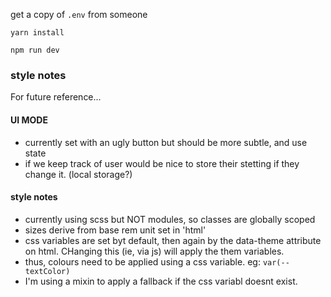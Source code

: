 get a copy of `.env` from someone

`yarn install`

`npm run dev`

### style notes
For future reference...
#### UI MODE
- currently set with an ugly button but should be more subtle, and use state
- if we keep track of user would be nice to store their stetting if they change it. (local storage?)

#### style notes
- currently using scss but NOT modules, so classes are globally scoped
- sizes derive from base rem unit set in 'html'
- css variables are set byt default, then again by the data-theme attribute on html. CHanging this (ie, via js) will apply the them variables.
- thus, colours need to be applied using a css variable. eg:  `var(--textColor)`
- I'm using a mixin to apply a fallback if the css variabl doesnt exist.